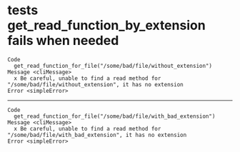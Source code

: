 # tests get_read_function_by_extension fails when needed

    Code
      get_read_function_for_file("/some/bad/file/without_extension")
    Message <cliMessage>
      x Be careful, unable to find a read method for "/some/bad/file/without_extension", it has no extension
    Error <simpleError>
      

---

    Code
      get_read_function_for_file("/some/bad/file/with_bad_extension")
    Message <cliMessage>
      x Be careful, unable to find a read method for "/some/bad/file/with_bad_extension", it has no extension
    Error <simpleError>
      

